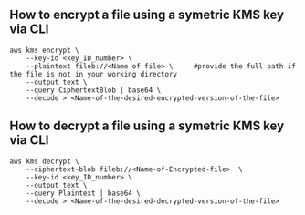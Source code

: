 ## How to encrypt a file using a symetric KMS key via CLI

```
aws kms encrypt \
    --key-id <key_ID_number> \
    --plaintext fileb://<Name of file> \     #provide the full path if the file is not in your working directory 
    --output text \
    --query CiphertextBlob | base64 \
    --decode > <Name-of-the-desired-encrypted-version-of-the-file>
```

## How to decrypt a file using a symetric KMS key via CLI

```
aws kms decrypt \
    --ciphertext-blob fileb://<Name-of-Encrypted-file>  \
    --key-id <key_ID_number> \
    --output text \
    --query Plaintext | base64 \
    --decode > <Name-of-the-desired-decrypted-version-of-the-file>

```
